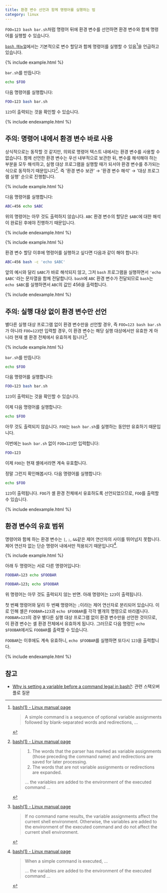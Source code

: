 ```yaml
---
title: 환경 변수 선언과 함께 명령어를 실행하는 법
category: linux
---
```


`FOO=123 bash bar.sh`처럼 명령어 뒤에 환경 변수를 선언하면 환경 변수와 함께 명령어를 실행할 수 있습니다.

[`bash 매뉴얼`](http://man7.org/linux/man-pages/man1/bash.1.html)에서는 기본적으로 변수 할당과 함께 명령어를 실행할 수 있음[^simple-command]을 언급하고 있습니다.

[^simple-command]: [bash(1) - Linux manual page](http://man7.org/linux/man-pages/man1/bash.1.html#SHELL_GRAMMAR)

    > A simple command is a sequence of optional variable assignments followed by blank-separated words and redirections, ...

{% include example.html %}

`bar.sh`를 만듭니다:

```sh
echo $FOO
```

다음 명령어를 실행합니다:

```sh
FOO=123 bash bar.sh
```

`123`이 출력되는 것을 확인할 수 있습니다.

{% include endexample.html %}

## 주의: 명령어 내에서 환경 변수 바로 사용

상식적으로는 동작할 것 같지만, 의외로 명령어 텍스트 내에서는 환경 변수를 사용할 수 없습니다. 함께 선언한 환경 변수는 우선 내부적으로 보관한 뒤, 변수를 해석해야 하는 부분을 모두 해석하고, 실행 대상 프로그램을 실행할 때가 되서야 환경 변수를 추가되는 식으로 동작하기 때문입니다[^environment-executed]. 즉 '환경 변수 보관' → '환경 변수 해석' → '대상 프로그램 실행' 순으로 진행합니다.

[^environment-executed]: [bash(1) - Linux manual page](http://man7.org/linux/man-pages/man1/bash.1.html#SIMPLE_COMMAND_EXPANSION)

    > 1. The words that the parser has marked as variable assignments (those preceding the command name) and redirections are saved for later processing.
    > 2. The words that are not variable assignments or redirections are expanded.
    >
    > ... the variables are added to the environment of the executed command ...

{% include example.html %}

다음 명령어를 실행합니다:

```sh
ABC=456 echo $ABC
```

위의 명령어는 아무 것도 출력하지 않습니다. `ABC` 환경 변수의 할당은 `$ABC`에 대한 해석이 완료된 후에야 진행하기 때문입니다.

{% include endexample.html %}

{% include example.html %}

환경 변수 할당 이후에 명령어를 실행하고 싶다면 다음과 같이 해야 합니다:

```sh
ABC=456 bash -c 'echo $ABC'
```

앞의 예시와 달리 `$ABC`가 바로 해석되지 않고, 그저 `bash` 프로그램을 실행하면서 `'echo $ABC'`라는 문자열을 함께 전달합니다. `bash`에 `ABC` 환경 변수가 전달되므로 `bash`는 `echo $ABC`를 실행하면서 `ABC`의 값인 456을 출력합니다.

{% include endexample.html %}

## 주의: 실행 대상 없이 환경 변수만 선언

별다른 실행 대상 프로그램 없이 환경 변수만을 선언할 경우, 즉 `FOO=123 bash bar.sh`가 아니라 `FOO=123`만 입력할 경우, 이 환경 변수는 해당 실행 대상에서만 유효한 게 아니라 현재 셸 환경 전체에서 유효하게 됩니다[^current-shell].

[^current-shell]: [bash(1) - Linux manual page](http://man7.org/linux/man-pages/man1/bash.1.html#SIMPLE_COMMAND_EXPANSION)

    > If no command name results, the variable assignments affect the current shell environment.  Otherwise, the variables are added to the environment of the executed command and do not affect the current shell environment.

{% include example.html %}

`bar.sh`를 만듭니다:

```sh
echo $FOO
```

다음 명령어를 실행합니다:

```sh
FOO=123 bash bar.sh
```

`123`이 출력되는 것을 확인할 수 있습니다.

이제 다음 명령어를 실행합니다:

```sh
echo $FOO
```

아무 것도 출력되지 않습니다. `FOO`는 `bash bar.sh`를 실행하는 동안만 유효하기 때문입니다.

이번에는 `bash bar.sh` 없이 `FOO=123`만 입력합니다:

```sh
FOO=123
```

이제 `FOO`는 현재 셸에서라면 계속 유효합니다.

정말 그런지 확인해봅시다. 다음 명령어를 실행합니다:

```sh
echo $FOO
```

`123`이 출력됩니다. `FOO`가 셸 환경 전체에서 유효하도록 선언되었으므로, `FOO`를 출력할 수 있습니다.

{% include endexample.html %}

## 환경 변수의 유효 범위

명령어와 함께 하는 환경 변수는 `|`, `;`, `&&`같은 제어 연산자의 사이를 뛰어넘지 못합니다. 제어 연산자 없는 단순 명령어 내에서만 적용되기 때문입니다[^simple-command-variables].

[^simple-command-variables]: [bash(1) - Linux manual page](http://man7.org/linux/man-pages/man1/bash.1.html#SIMPLE_COMMAND_EXPANSION)

    > When a simple command is executed, ...
    >
    > ... the variables are added to the environment of the executed command ...

{% include example.html %}

아래 두 명령어는 서로 다른 명령어입니다:

```sh
FOOBAR=123 echo $FOOBAR
```

```sh
FOOBAR=123; echo $FOOBAR
```

위 명령어는 아무 것도 출력되지 않는 반면. 아래 명령어는 `123`이 출력됩니다.

첫 번째 명령어와 달리 두 번째 명령어는 `;`이라는 제어 연산자로 분리되어 있습니다. 이로 인해 셸은 `FOOBAR=123`과 `echo $FOOBAR`를 각각 별개의 명령으로 바라봅니다. `FOOBAR=123`의 경우 별다른 실행 대상 프로그램 없이 환경 변수만을 선언한 것이므로, 이 환경 변수는 셸 환경 전체에서 유효하게 됩니다. 그러므로 다음 명령인 `echo $FOOBAR`에서도 `FOOBAR`를 출력할 수 있습니다.

`FOOBAR`는 이후에도 계속 유효하니, `echo $FOOBAR`를 실행하면 또다시 `123`을 출력합니다.

{% include endexample.html %}

## 참고

- [Why is setting a variable before a command legal in bash?](https://unix.stackexchange.com/questions/126938/why-is-setting-a-variable-before-a-command-legal-in-bash): 관련 스택오버플로 질문
